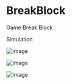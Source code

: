 # BreakBlock
Game Break Block

Simulation

![image](https://user-images.githubusercontent.com/37499858/57579648-6ac42a00-74c9-11e9-9e0b-e3baca723db6.png)

![image](https://user-images.githubusercontent.com/37499858/57579689-c68eb300-74c9-11e9-9138-a70f56a7526e.png)

![image](https://user-images.githubusercontent.com/37499858/57579704-00f85000-74ca-11e9-829e-ae1e5b2deaa1.png)

